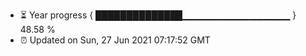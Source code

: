 - ⏳ Year progress { ██████████████▁▁▁▁▁▁▁▁▁▁▁▁▁▁▁▁ } 48.58 %
- ⏰ Updated on Sun, 27 Jun 2021 07:17:52 GMT

